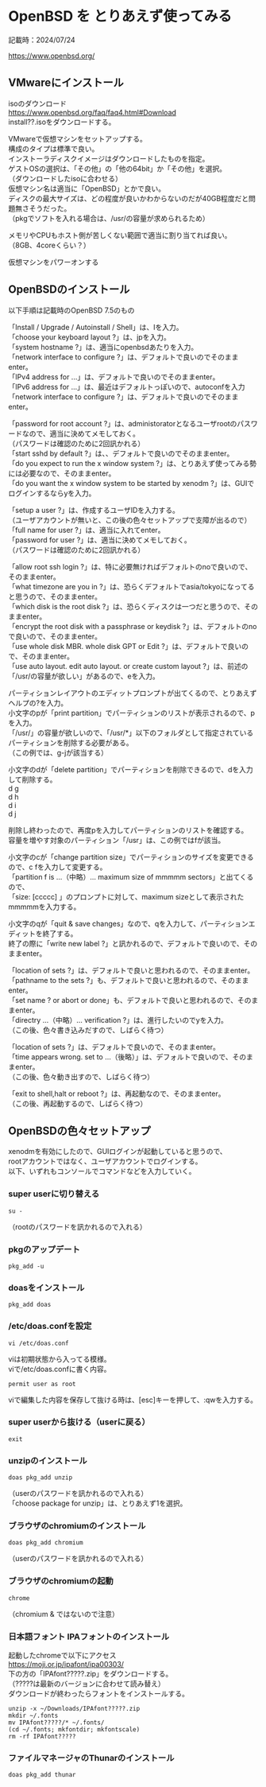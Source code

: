 # OpenBSD を とりあえず使ってみる

記載時：2024/07/24  
  
https://www.openbsd.org/  

## VMwareにインストール
isoのダウンロード  
https://www.openbsd.org/faq/faq4.html#Download  
install??.isoをダウンロードする。  
  
VMwareで仮想マシンをセットアップする。  
構成のタイプは標準で良い。  
インストーラディスクイメージはダウンロードしたものを指定。  
ゲストOSの選択は、「その他」の「他の64bit」か「その他」を選択。  
（ダウンロードしたisoに合わせる）  
仮想マシン名は適当に「OpenBSD」とかで良い。  
ディスクの最大サイズは、どの程度が良いかわからないのだが40GB程度だと問題無さそうだった。  
（pkgでソフトを入れる場合は、/usr/の容量が求められるため）  
  
メモリやCPUもホスト側が苦しくない範囲で適当に割り当てれば良い。  
（8GB、4coreくらい？）  
  
仮想マシンをパワーオンする  

## OpenBSDのインストール
以下手順は記載時のOpenBSD 7.5のもの  
  
「Install / Upgrade / Autoinstall / Shell」は、Iを入力。  
「choose your keyboard layout ?」は、jpを入力。  
「system hostname ?」は、適当にopenbsdあたりを入力。  
「network interface to configure ?」は、デフォルトで良いのでそのままenter。  
「IPv4 address for ...」は、デフォルトで良いのでそのままenter。  
「IPv6 address for ...」は、最近はデフォルトっぽいので、autoconfを入力  
「network interface to configure ?」は、デフォルトで良いのでそのままenter。  
  
「password for root account ?」は、administoratorとなるユーザrootのパスワードなので、適当に決めてメモしておく。  
（パスワードは確認のために2回訊かれる）  
「start sshd by default ?」は、、デフォルトで良いのでそのままenter。  
「do you expect to run the x window system ?」は、とりあえず使ってみる勢には必要なので、そのままenter。  
「do you want the x window system to be started by xenodm ?」は、GUIでログインするならyを入力。  
  
「setup a user ?」は、作成するユーザIDを入力する。  
（ユーザアカウントが無いと、この後の色々セットアップで支障が出るので）  
「full name for user ?」は、適当に入れてenter。  
「password for user ?」は、適当に決めてメモしておく。  
（パスワードは確認のために2回訊かれる）  
  
「allow root ssh login ?」は、特に必要無ければデフォルトのnoで良いので、そのままenter。  
「what timezone are you in ?」は、恐らくデフォルトでasia/tokyoになってると思うので、そのままenter。  
「which disk is the root disk ?」は、恐らくディスクは一つだと思うので、そのままenter。  
「encrypt the root disk with a passphrase or keydisk ?」は、デフォルトのnoで良いので、そのままenter。  
「use whole disk MBR. whole disk GPT or Edit ?」は、デフォルトで良いので、そのままenter。  
「use auto layout. edit auto layout. or create custom layout ?」は、前述の「/usr/の容量が欲しい」があるので、eを入力。  
  
パーティションレイアウトのエディットプロンプトが出てくるので、とりあえずヘルプの?を入力。  
小文字のpが「print partition」でパーティションのリストが表示されるので、pを入力。  
「/usr/」の容量が欲しいので、「/usr/*」以下のフォルダとして指定されているパーティションを削除する必要がある。  
（この例では、g-jが該当する）  
  
小文字のdが「delete partition」でパーティションを削除できるので、dを入力して削除する。  
d g  
d h  
d i  
d j  
  
削除し終わったので、再度pを入力してパーティションのリストを確認する。  
容量を増やす対象のパーティション「/usr」は、この例ではfが該当。  
  
小文字のcが「change partition size」でパーティションのサイズを変更できるので、c fを入力して変更する。  
「partition f is ...（中略）... maximum size of mmmmm sectors」と出てくるので、  
「size: [ccccc] 」のプロンプトに対して、maximum sizeとして表示されたmmmmmを入力する。  
  
小文字のqが「quit & save changes」なので、qを入力して、パーティションエディットを終了する。  
終了の際に「write new label ?」と訊かれるので、デフォルトで良いので、そのままenter。  
  
「location of sets ?」は、デフォルトで良いと思われるので、そのままenter。  
「pathname to the sets ?」も、デフォルトで良いと思われるので、そのままenter。  
「set name ? or abort or done」も、デフォルトで良いと思われるので、そのままenter。  
「directry ...（中略）... verification ?」は、進行したいのでyを入力。  
（この後、色々書き込みだすので、しばらく待つ）  
  
「location of sets ?」は、デフォルトで良いので、そのままenter。  
「time appears wrong. set to ...（後略）」は、デフォルトで良いので、そのままenter。  
（この後、色々動き出すので、しばらく待つ）  
  
「exit to shell,halt or reboot ?」は、再起動なので、そのままenter。  
（この後、再起動するので、しばらく待つ）  
  
## OpenBSDの色々セットアップ
xenodmを有効にしたので、GUIログインが起動していると思うので、  
rootアカウントではなく、ユーザアカウントでログインする。  
以下、いずれもコンソールでコマンドなどを入力していく。  

### super userに切り替える
```
su -
```
（rootのパスワードを訊かれるので入れる）  

### pkgのアップデート
```
pkg_add -u
```
### doasをインストール
```
pkg_add doas
```
### /etc/doas.confを設定
```
vi /etc/doas.conf
```
viは初期状態から入ってる模様。  
viで/etc/doas.confに書く内容。  
```
permit user as root
```
viで編集した内容を保存して抜ける時は、[esc]キーを押して、:qwを入力する。  
### super userから抜ける（userに戻る）
```
exit
```
### unzipのインストール
```
doas pkg_add unzip
```
（userのパスワードを訊かれるので入れる）  
「choose package for unzip」は、とりあえず1を選択。  
### ブラウザのchromiumのインストール
```
doas pkg_add chromium
```
（userのパスワードを訊かれるので入れる）  
### ブラウザのchromiumの起動
```
chrome
```
（chromium & ではないので注意）  
### 日本語フォント IPAフォントのインストール
起動したchromeで以下にアクセス  
https://moji.or.jp/ipafont/ipa00303/  
下の方の「IPAfont?????.zip」をダウンロードする。  
（?????は最新のバージョンに合わせて読み替え）  
ダウンロードが終わったらフォントをインストールする。  
```
unzip -x ~/Downloads/IPAfont?????.zip
mkdir ~/.fonts
mv IPAfont?????/* ~/.fonts/
(cd ~/.fonts; mkfontdir; mkfontscale)
rm -rf IPAfont?????
```
### ファイルマネージャのThunarのインストール
```
doas pkg_add thunar
```

















